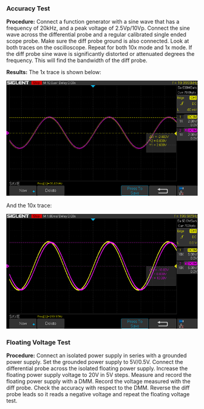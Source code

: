 <h3>Accuracy Test</h3>
<b>Procedure:</b> Connect a function generator with a sine wave that has a frequency of 20kHz, and a peak voltage of 2.5Vp/10Vp. Connect the sine wave across the differential probe and a regular calibrated single ended scope probe. Make sure the diff probe ground is also connected. Look at both traces on the oscilloscope. Repeat for both 10x mode and 1x mode. If the diff probe sine wave is significantly distorted or attenuated degrees the frequency. This will find the bandwidth of the diff probe.

<b>Results:</b> The 1x trace is shown below:

![1x Picture](./1x_accuracy.png)

And the 10x trace:

![10x Picture](./10x_accuracy.png)

<h3>Floating Voltage Test</h3>
<b>Procedure:</b> Connect an isolated power supply in series with a grounded power supply. Set the grounded power supply to 5V/0.5V. Connect the differential probe across the isolated floating power supply. Increase the floating power supply voltage to 20V in 5V steps. Measure and record the floating power supply with a DMM. Record the voltage measured with the diff probe. Check the accuracy with respect to the DMM. Reverse the diff probe leads so it reads a negative voltage and repeat the floating voltage test. 
